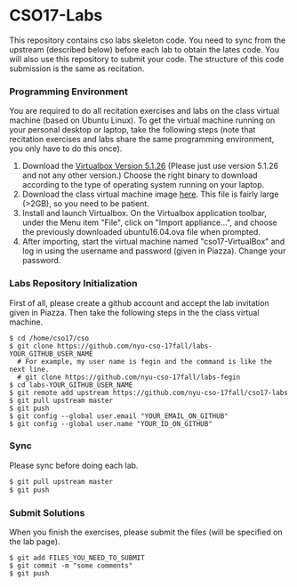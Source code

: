 # CSO17-Labs
This repository contains cso labs skeleton code. You need to sync from the upstream (described below) before each lab to obtain the lates code. You will also use this repository to submit your code. The structure of this code submission is the same as recitation.

### Programming Environment
You are required to do all recitation exercises and labs on the class virtual machine (based on Ubuntu Linux). To get the virtual machine running on your personal desktop or laptop, take the following steps (note that recitation exercises and labs share the same programming environment, you only have to do this once).

1. Download the [Virtualbox Version 5.1.26](https://www.virtualbox.org/wiki/Downloads) (Please just use version 5.1.26 and not any other version.) Choose the right binary to download according to the type of operating system running on your laptop.
2. Download the class virtual machine image [here](http://news.cs.nyu.edu/~fegin/nyu-cso-17fall/ubuntu16.04.ova). This file is fairly large (>2GB), so you need to be patient.
3. Install and launch Virtualbox. On the Virtualbox application toolbar, under the Menu item "File", click on "Import appliance...", and choose the previously downloaded ubuntu16.04.ova file when prompted.
4. After importing, start the virtual machine named "cso17-VirtualBox" and log in using the username and password (given in Piazza). Change your password.

### Labs Repository Initialization
First of all, please create a github account and accept the lab invitation given in Piazza. Then take the following steps in the the class virtual machine.

```
$ cd /home/cso17/cso
$ git clone https://github.com/nyu-cso-17fall/labs-YOUR_GITHUB_USER_NAME
  # For example, my user name is fegin and the command is like the next line.
  # git clone https://github.com/nyu-cso-17fall/labs-fegin
$ cd labs-YOUR_GITHUB_USER_NAME
$ git remote add upstream https://github.com/nyu-cso-17fall/cso17-labs
$ git pull upstream master
$ git push
$ git config --global user.email "YOUR_EMAIL_ON_GITHUB"
$ git config --global user.name "YOUR_ID_ON_GITHUB"
```

### Sync 
Please sync before doing each lab.
```bash
$ git pull upstream master
$ git push
```

### Submit Solutions
When you finish the exercises, please submit the files (will be specified on the lab page).
```
$ git add FILES_YOU_NEED_TO_SUBMIT
$ git commit -m "some comments"
$ git push
```
